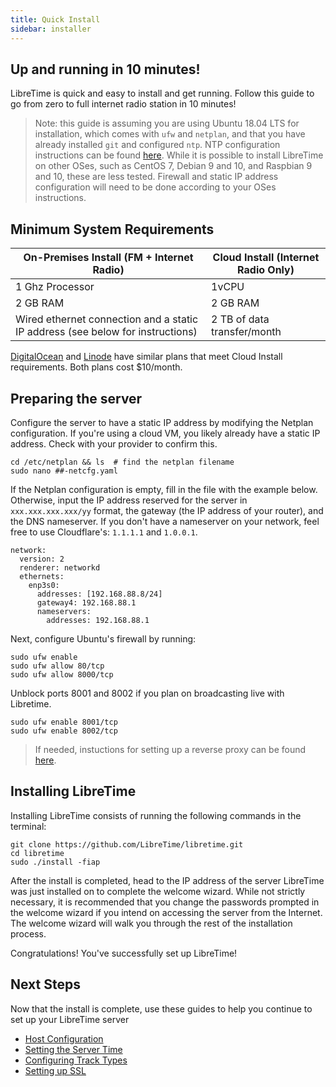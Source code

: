 ```yaml
---
title: Quick Install
sidebar: installer
---
```


Up and running in 10 minutes!
----------------------------

LibreTime is quick and easy to install and get running. Follow this guide to go from zero
to full internet radio station in 10 minutes!

> Note: this guide is assuming you are using Ubuntu 18.04 LTS for installation, which comes with `ufw` and `netplan`,
and that you have already installed `git` and configured `ntp`. NTP configuration instructions can be found [here](setting-the-server-time).
While it is possible to install LibreTime on other OSes, such as CentOS 7, Debian 9 and 10, and Raspbian 9 and 10,
these are less tested. Firewall and static IP address configuration will need to be done according to your OSes instructions.

## Minimum System Requirements

| On-Premises Install  (FM + Internet Radio) | Cloud Install (Internet Radio Only) |
|---------------------|---------------|
| 1 Ghz Processor| 1vCPU |
| 2 GB RAM | 2 GB RAM |
| Wired ethernet connection and a static IP address (see below for instructions) | 2 TB of data transfer/month |

[DigitalOcean](https://www.digitalocean.com/pricing/#Compute) and [Linode](https://www.linode.com/pricing/#row--compute)
 have similar plans that meet Cloud Install requirements. Both plans cost $10/month.

## Preparing the server

Configure the server to have a static IP address by modifying the Netplan configuration.
If you're using a cloud VM, you likely already have a static IP address. Check with your provider to confirm this.

```
cd /etc/netplan && ls  # find the netplan filename
sudo nano ##-netcfg.yaml
```

If the Netplan configuration is empty, fill in the file with the example below. Otherwise,
input the IP address reserved for the server in `xxx.xxx.xxx.xxx/yy` format, the gateway (the IP address
of your router), and the DNS nameserver. If you don't have a nameserver on your network,
feel free to use Cloudflare's: `1.1.1.1` and `1.0.0.1`.

```
network:
  version: 2
  renderer: networkd
  ethernets:
    enp3s0:
      addresses: [192.168.88.8/24]
      gateway4: 192.168.88.1
      nameservers:
        addresses: 192.168.88.1
```

Next, configure Ubuntu's firewall by running:

```
sudo ufw enable
sudo ufw allow 80/tcp
sudo ufw allow 8000/tcp
```

Unblock ports 8001 and 8002 if you plan on broadcasting live with Libretime.

```
sudo ufw enable 8001/tcp
sudo ufw enable 8002/tcp
```

> If needed, instuctions for setting up a reverse proxy can be found [here](reverse-proxy).

## Installing LibreTime

Installing LibreTime consists of running the following commands in the terminal:

```
git clone https://github.com/LibreTime/libretime.git
cd libretime
sudo ./install -fiap
```

After the install is completed, head to the IP address of the server LibreTime was just installed on
to complete the welcome wizard. While not strictly necessary, it is recommended that you change the passwords prompted in the welcome wizard if you intend on accessing the server from the Internet. The welcome wizard will
walk you through the rest of the installation process.

Congratulations! You've successfully set up LibreTime!

## Next Steps

Now that the install is complete, use these guides to help you continue to set up your LibreTime server

- [Host Configuration](host-configuration)
- [Setting the Server Time](setting-the-server-time)
- [Configuring Track Types](track-types)
- [Setting up SSL](ssl-config)

